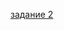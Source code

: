 [задание 2](https://docs.google.com/spreadsheets/d/1S0ODY4l6z8Y-k6fKUECwgg4Q2wVTVx0MkyUtpefKvQ4/edit?gid=0#gid=0)
